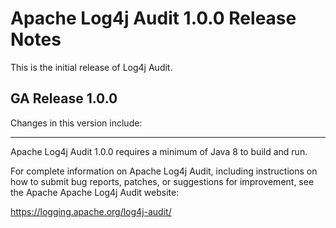 # Apache Log4j Audit 1.0.0 Release Notes

This is the initial release of Log4j Audit. 

## GA Release 1.0.0

Changes in this version include:


---

Apache Log4j Audit 1.0.0 requires a minimum of Java 8 to build and run. 

For complete information on Apache Log4j Audit, including instructions on how to submit bug
reports, patches, or suggestions for improvement, see the Apache Apache Log4j Audit website:

https://logging.apache.org/log4j-audit/